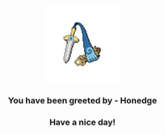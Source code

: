 <p align="center">
    <img src="https://raw.githubusercontent.com/PokeAPI/sprites/master/sprites/pokemon/679.png" width="150" height="150">
</p>
<h3 align="center">You have been greeted by - <b>Honedge</b></h3>
<h3 align="center">Have a nice day!</h3>
